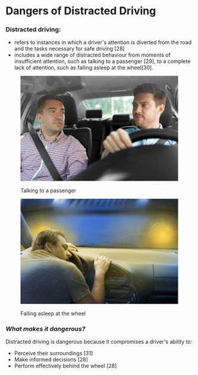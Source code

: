 # Dangers of Distracted Driving

### Distracted driving:

* refers to instances in which a driver's attention is diverted from the road and the tasks necessary for safe driving \[28]
* includes a wide range of distracted behaviour from moments of insufficient attention, such as talking to a passenger \[29], to a complete lack of attention, such as falling asleep at the wheel\[30].

<div><figure><img src="../../.gitbook/assets/passgenger talking to driver - same size as drowsy driving.jpg" alt=""><figcaption><p>Talking to a passenger</p></figcaption></figure> <figure><img src="../../.gitbook/assets/drowsy driving.jpeg" alt=""><figcaption><p>Falling asleep at the wheel</p></figcaption></figure></div>

### _What makes it dangerous?_

Distracted driving is dangerous because it compromises a driver's ability to:

* Perceive their surroundings \[31]
* Make informed decisions \[28]
* Perform effectively behind the wheel \[28]
